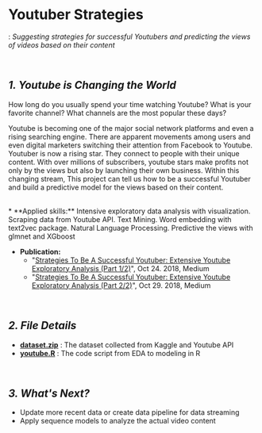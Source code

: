 # Youtuber Strategies 
: *Suggesting strategies for successful Youtubers and predicting the views of videos based on their content*

<br>

## ***1. Youtube is Changing the World***
How long do you usually spend your time watching Youtube? What is your favorite channel? What channels are the most popular these days? 

Youtube is becoming one of the major social network platforms and even a rising searching engine. There are apparent movements among users and even digital marketers switching their attention from Facebook to Youtube. Youtuber is now a rising star. They connect to people with their unique content. With over millions of subscribers, youtube stars make profits not only by the views but also by launching their own business. Within this changing stream, This project can tell us how to be a successful Youtuber and build a predictive model for the views based on their content.

<br>
* **Applied skills:** Intensive exploratory data analysis with visualization. Scraping data from Youtube API. Text Mining. Word embedding with text2vec package. Natural Language Processing. Predictive the views with glmnet and XGboost

* **Publication:** 
   * "[Strategies To Be A Successful Youtuber: Extensive Youtube Exploratory Analysis (Part 1/2)](https://towardsdatascience.com/strategies-to-be-a-successful-youtuber-extensive-youtube-exploratory-analysis-part-1-2-40eee29554e6)", Oct 24. 2018, Medium
   * "[Strategies To Be A Successful Youtuber: Extensive Youtube Exploratory Analysis (Part 2/2)](https://towardsdatascience.com/strategies-to-be-a-successful-youtuber-extensive-youtube-exploratory-analysis-part-2-2-6862cd4f40be)", Oct 29. 2018, Medium

<br>

## ***2. File Details***
- **[dataset.zip](https://github.com/jjone36/Youtube/blob/master/dataset.zip)** : The dataset collected from Kaggle and Youtube API 
- **[youtube.R](https://github.com/jjone36/Youtube/blob/master/youtube.R)** : The code script from EDA to modeling in R

<br>

## ***3. What's Next?***
- Update more recent data or create data pipeline for data streaming
- Apply sequence models to analyze the actual video content  
